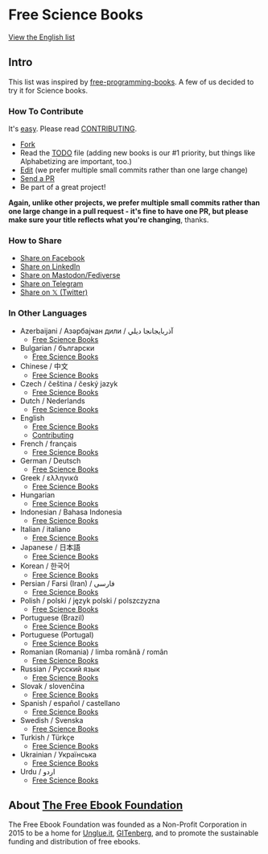 # Free Science Books

[View the English list](/free-science-books.md)

## Intro

This list was inspired by [free-programming-books](https://github.com/EbookFoundation/free-programming-books/). A few of us decided to try it for Science books.


### How To Contribute

It's [easy](https://github.com/vhf/free-programming-books/wiki/Contribution). Please read [CONTRIBUTING](/CONTRIBUTING.md).
- [Fork](https://help.github.com/articles/fork-a-repo)
- Read the [TODO](/TODO.md) file (adding new books is our #1 priority, but things like Alphabetizing are important, too.)
- [Edit](https://github.com/EbookFoundation/free-science-books/edit/master/free-science-books.md) (we prefer multiple small commits rather than one large change)
- [Send a PR](https://help.github.com/articles/using-pull-requests)
- Be part of a great project!

**Again, unlike other projects, we prefer multiple small commits rather than one large change in a pull request - it's fine to have one PR, but please make sure your title reflects what you're changing**, thanks.


### How to Share

+ [Share on Facebook](http://www.facebook.com/share.php?u=https://github.com/EbookFoundation/free-science-books&p[images][0]=&p[title]=Free%20Science%20Books&p[summary]=)
+ [Share on LinkedIn](http://www.linkedin.com/shareArticle?mini=true&url=https://github.com/EbookFoundation/free-science-books&title=Free%20Science%20Books&summary=&source=)
+ [Share on Mastodon/Fediverse](https://toot.kytta.dev/?text=https://github.com/EbookFoundation/free-science-books)
+ [Share on Telegram](https://t.me/share/url?url=https://github.com/EbookFoundation/free-science-books)
+ [Share on 𝕏 (Twitter)](https://twitter.com/intent/tweet?text=https://github.com/EbookFoundation/free-science-books%0AFree%20Science%20Books)
  

### In Other Languages

- Azerbaijani / Азәрбајҹан дили / آذربايجانجا ديلي
  - [Free Science Books](/free-science-books-az.md)
- Bulgarian / български
  - [Free Science Books](/free-science-books-bg.md)
- Chinese / 中文
  - [Free Science Books](/free-science-books-zh.md)
- Czech / čeština / český jazyk
  - [Free Science Books](/free-science-books-cs.md)
- Dutch / Nederlands
  - [Free Science Books](/free-science-books-nl.md)
- English
  - [Free Science Books](/free-science-books.md)
  - [Contributing](/CONTRIBUTING.md)
- French / français
  - [Free Science Books](/free-science-books-fr.md)
- German / Deutsch
  - [Free Science Books](/free-science-books-de.md)
- Greek / ελληνικά
  - [Free Science Books](/free-science-books-gr.md)
- Hungarian
  - [Free Science Books](/free-science-books-hu.md)
- Indonesian / Bahasa Indonesia
  - [Free Science Books](/free-science-books-id.md)
- Italian / italiano
  - [Free Science Books](/free-science-books-it.md)
- Japanese / 日本語
  - [Free Science Books](/free-science-books-ja.md)
- Korean / 한국어
  - [Free Science Books](/free-science-books-ko.md)
- Persian / Farsi (Iran) / فارسى
  - [Free Science Books](/free-science-books-fa_IR.md)
- Polish / polski / język polski / polszczyzna
  - [Free Science Books](/free-science-books-pl.md)
- Portuguese (Brazil)
  - [Free Science Books](/free-science-books-pt_BR.md)
- Portuguese (Portugal)
  - [Free Science Books](/free-science-books-pt_PT.md)
- Romanian (Romania) / limba română / român
  - [Free Science Books](/free-science-books-ro.md)
- Russian / Русский язык
  - [Free Science Books](/free-science-books-ru.md)
- Slovak / slovenčina
  - [Free Science Books](/free-science-books-sk.md)
- Spanish / español / castellano
  - [Free Science Books](/free-science-books-es.md)
- Swedish / Svenska
  - [Free Science Books](/free-science-books-se.md)
- Turkish / Türkçe
  - [Free Science Books](/free-science-books-tr.md)
- Ukrainian / Українська
  - [Free Science Books](/free-science-books-ua.md)
- Urdu / اردو
  - [Free Science Books](/free-science-books-ur.md)


## About [The Free Ebook Foundation](http://ebookfoundation.org/)

The Free Ebook Foundation was founded as a Non-Profit Corporation in 2015 to be a home for [Unglue.it](https://unglue.it), [GITenberg](http://www.gitenberg.org), and to promote the sustainable funding and distribution of free ebooks.

